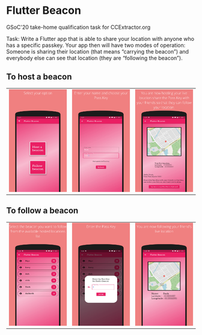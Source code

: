# Flutter Beacon

GSoC'20 take-home qualification task for CCExtractor.org

Task: Write a Flutter app that is able to share your location with anyone who has a specific passkey. Your app then will have two modes of operation: Someone is sharing their location (that means “carrying the beacon”) and everybody else can see that location (they are “following the beacon”). 

## To host a beacon

|   |   |   |
|---|---|---|
|![](https://github.com/aadarsh-patel/flutter_beacon/blob/master/assets/demo_screenshots/1.png)|![](https://github.com/aadarsh-patel/flutter_beacon/blob/master/assets/demo_screenshots/2.png)|![](https://github.com/aadarsh-patel/flutter_beacon/blob/master/assets/demo_screenshots/5.png)|


## To follow a beacon

|   |   |   |
|---|---|---|
|![](https://github.com/aadarsh-patel/flutter_beacon/blob/master/assets/demo_screenshots/6.png)|![](https://github.com/aadarsh-patel/flutter_beacon/blob/master/assets/demo_screenshots/3.png)|![](https://github.com/aadarsh-patel/flutter_beacon/blob/master/assets/demo_screenshots/4.png)|
